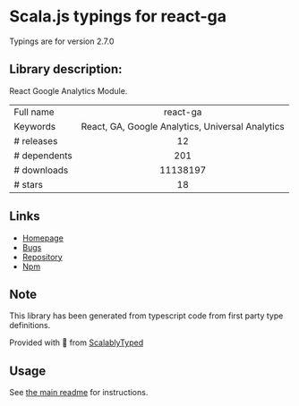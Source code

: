 
# Scala.js typings for react-ga

Typings are for version 2.7.0

## Library description:
React Google Analytics Module.

|                    |                 |
| ------------------ | :-------------: |
| Full name          | react-ga |
| Keywords           | React, GA, Google Analytics, Universal Analytics |
| # releases         | 12 |
| # dependents       | 201 |
| # downloads        | 11138197 |
| # stars            | 18 |

## Links
- [Homepage](https://github.com/react-ga/react-ga)
- [Bugs](https://github.com/react-ga/react-ga/issues)
- [Repository](https://github.com/react-ga/react-ga)
- [Npm](https://www.npmjs.com/package/react-ga)
    


## Note
This library has been generated from typescript code from first party type definitions.

Provided with :purple_heart: from [ScalablyTyped](https://github.com/oyvindberg/ScalablyTyped)

## Usage
See [the main readme](../../readme.md) for instructions.


